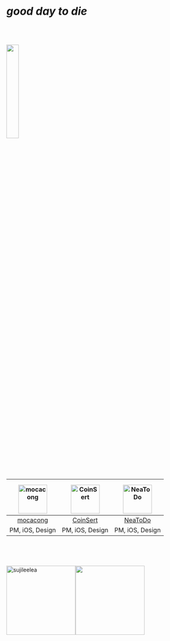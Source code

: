 
# _good day to die_
<br>
<br>
<br>
<img src="https://github.com/sujileelea/sujileelea/assets/97840728/2b4b4c66-ab19-4354-94d7-1fb70f52025d" width="25%">

<br>
<br>
<br>



# 

<br>
<br>
<br>

<!-- <a href="https://apps.apple.com/kr/app/mocacong/id6446925939">
  <img src="https://github.com/sujileelea/sujileelea/assets/97840728/de9813d2-3c5f-43e2-b272-a7f62fdca94d" alt="mocacong" style="width: 75px; height: 75px;">
</a>
<div>
  <a href="https://apps.apple.com/kr/app/mocacong/id6446925939">mocacong</a>
</div>
PM, iOS, Design

<br>
<br>


<br>

<div style="display: flex; flex-direction: column; justify-content: center; align-items: center;">
  <a href="https://apps.apple.com/kr/app/coinsert/id1659317461">
    <img src="https://github.com/sujileelea/sujileelea/assets/97840728/37357e0a-08e0-4c93-a68c-bc2afdbf095f" alt="CoinSert" style="width: 75px; height: 75px;">
  </a>
  <div>
    <a href="https://apps.apple.com/kr/app/coinsert/id1659317461">CoinSert</a>
  </div>
</div>
PM, iOS, Design

<br>
<br>
<br>

<div style="display: flex; flex-direction: column; justify-content: center; align-items: center;">
  <a href="https://apps.apple.com/kr/app/neatodo/id6444605722">
    <img src="https://github.com/sujileelea/sujileelea/assets/97840728/f43bef0c-e6f9-44d8-b329-6735f71e7cf0" alt="NeaToDo" style="width: 75px; height: 75px;">
  </a>
  <div>
    <a href="https://apps.apple.com/kr/app/neatodo/id6444605722">NeaToDo</a>
  </div>
</div>
PM, iOS, Design -->


<br>

| <div style="padding-top: 10px;"><img src="https://github.com/sujileelea/sujileelea/assets/97840728/de9813d2-3c5f-43e2-b272-a7f62fdca94d" alt="mocacong" width="75" height="75"></div> | <div style="padding-top: 10px;"><img src="https://github.com/sujileelea/sujileelea/assets/97840728/37357e0a-08e0-4c93-a68c-bc2afdbf095f" alt="CoinSert" width="75" height="75"></div> | <div style="padding-top: 10px;"><img src="https://github.com/sujileelea/sujileelea/assets/97840728/f43bef0c-e6f9-44d8-b329-6735f71e7cf0" alt="NeaToDo" width="75" height="75"></div> |
|:--------------------------------------------------------------------------------------------------------------------------------------------------------------------------------------------:|:--------------------------------------------------------------------------------------------------------------------------------------------------------------------------------------------:|:----------------------------------------------------------------------------------------------------------------------------------------------------------------------------------------------:|
|                                                         [mocacong](https://apps.apple.com/kr/app/mocacong/id6446925939)                                                        |                                                       [CoinSert](https://apps.apple.com/kr/app/coinsert/id1659317461)                                                      |                                                       [NeaToDo](https://apps.apple.com/kr/app/neatodo/id6444605722)                                                      |
|                                                                 PM, iOS, Design                                                                |                                                                  PM, iOS, Design                                                                 |                                                                  PM, iOS, Design                                                                 |


##    

<br>
<br>

<p><img height="180em" src="https://github-readme-streak-stats.herokuapp.com/?user=sujileelea" alt="sujileelea" /><img height="180em" src="https://github-readme-stats.vercel.app/api/top-langs/?username=sujileelea&exclude_repo=KNN-Image-Classification&show_icons=true&hide_border=true&layout=compact&langs_count=8"/></p>








<!--
**sujileelea/sujileelea** is a ✨ _special_ ✨ repository because its `README.md` (this file) appears on your GitHub profile.

Here are some ideas to get you started:

- 🔭 I’m currently working on ...
- 🌱 I’m currently learning ...
- 👯 I’m looking to collaborate on ...
- 🤔 I’m looking for help with ...
- 💬 Ask me about ...
- 📫 How to reach me: ...
- 😄 Pronouns: ...
- ⚡ Fun fact: ...
-->
